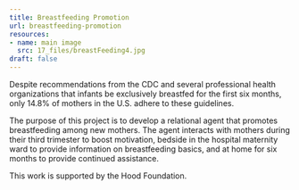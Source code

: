```yaml
---
title: Breastfeeding Promotion
url: breastfeeding-promotion
resources:
- name: main image
  src: 17_files/breastFeeding4.jpg 
draft: false
---
```


Despite recommendations from the CDC and several professional health organizations that infants be exclusively breastfed for the first six months, only 14.8% of mothers in the U.S. adhere to these guidelines.

The purpose of this project is to develop a relational agent that promotes breastfeeding among new mothers. The agent interacts with mothers  during their third trimester to boost motivation,  bedside in the hospital maternity ward to provide information on breastfeeding basics, and at home for six months to provide continued assistance.

This work is supported by the Hood Foundation.

